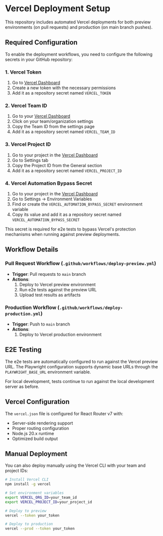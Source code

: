 # Vercel Deployment Setup

This repository includes automated Vercel deployments for both preview environments (on pull requests) and production (on main branch pushes).

## Required Configuration

To enable the deployment workflows, you need to configure the following secrets in your GitHub repository:

### 1. Vercel Token

1. Go to [Vercel Dashboard](https://vercel.com/account/tokens)
2. Create a new token with the necessary permissions
3. Add it as a repository secret named `VERCEL_TOKEN`

### 2. Vercel Team ID

1. Go to your [Vercel Dashboard](https://vercel.com/dashboard)
2. Click on your team/organization settings
3. Copy the Team ID from the settings page
4. Add it as a repository secret named `VERCEL_TEAM_ID`

### 3. Vercel Project ID

1. Go to your project in the [Vercel Dashboard](https://vercel.com/dashboard)
2. Go to Settings tab
3. Copy the Project ID from the General section
4. Add it as a repository secret named `VERCEL_PROJECT_ID`

### 4. Vercel Automation Bypass Secret

1. Go to your project in the [Vercel Dashboard](https://vercel.com/dashboard)
2. Go to Settings → Environment Variables
3. Find or create the `VERCEL_AUTOMATION_BYPASS_SECRET` environment variable
4. Copy its value and add it as a repository secret named `VERCEL_AUTOMATION_BYPASS_SECRET`

This secret is required for e2e tests to bypass Vercel's protection mechanisms when running against preview deployments.

## Workflow Details

### Pull Request Workflow (`.github/workflows/deploy-preview.yml`)

- **Trigger**: Pull requests to `main` branch
- **Actions**:
  1. Deploy to Vercel preview environment
  2. Run e2e tests against the preview URL
  3. Upload test results as artifacts

### Production Workflow (`.github/workflows/deploy-production.yml`)

- **Trigger**: Push to `main` branch
- **Actions**:
  1. Deploy to Vercel production environment

## E2E Testing

The e2e tests are automatically configured to run against the Vercel preview URL. The Playwright configuration supports dynamic base URLs through the `PLAYWRIGHT_BASE_URL` environment variable.

For local development, tests continue to run against the local development server as before.

## Vercel Configuration

The `vercel.json` file is configured for React Router v7 with:

- Server-side rendering support
- Proper routing configuration
- Node.js 20.x runtime
- Optimized build output

## Manual Deployment

You can also deploy manually using the Vercel CLI with your team and project IDs:

```bash
# Install Vercel CLI
npm install -g vercel

# Set environment variables
export VERCEL_ORG_ID=your_team_id
export VERCEL_PROJECT_ID=your_project_id

# Deploy to preview
vercel --token your_token

# Deploy to production
vercel --prod --token your_token
```

